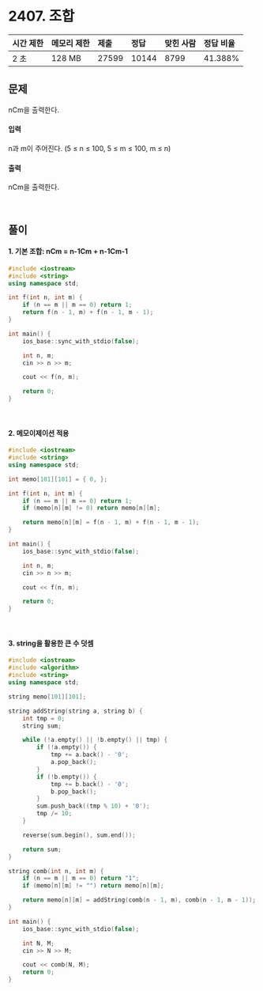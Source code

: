 # 2407. 조합

| 시간 제한 | 메모리 제한 | 제출  | 정답  | 맞힌 사람 | 정답 비율 |
| :-------- | :---------- | :---- | :---- | :-------- | :-------- |
| 2 초      | 128 MB      | 27599 | 10144 | 8799      | 41.388%   |

## 문제

nCm을 출력한다.

#### 입력

n과 m이 주어진다. (5 ≤ n ≤ 100, 5 ≤ m ≤ 100, m ≤ n)

#### 출력

nCm을 출력한다.

<br/>

## 풀이

#### 1. 기본 조합: nCm = n-1Cm + n-1Cm-1

```c++
#include <iostream>
#include <string>
using namespace std;

int f(int n, int m) {
	if (n == m || m == 0) return 1;
	return f(n - 1, m) + f(n - 1, m - 1);
}

int main() {
	ios_base::sync_with_stdio(false);

	int n, m;
	cin >> n >> m;

	cout << f(n, m);

	return 0;
}
```

<br/>

#### 2. 메모이제이션 적용

```c++
#include <iostream>
#include <string>
using namespace std;

int memo[101][101] = { 0, };

int f(int n, int m) {
	if (n == m || m == 0) return 1;
	if (memo[n][m] != 0) return memo[n][m];

	return memo[n][m] = f(n - 1, m) + f(n - 1, m - 1);
}

int main() {
	ios_base::sync_with_stdio(false);

	int n, m;
	cin >> n >> m;

	cout << f(n, m);

	return 0;
}
```

<br/>

#### 3. string을 활용한 큰 수 덧셈

```c++
#include <iostream>
#include <algorithm>
#include <string>
using namespace std;

string memo[101][101];

string addString(string a, string b) {
	int tmp = 0;
	string sum;

	while (!a.empty() || !b.empty() || tmp) {
		if (!a.empty()) {
			tmp += a.back() - '0';
			a.pop_back();
		}
		if (!b.empty()) {
			tmp += b.back() - '0';
			b.pop_back();
		}
		sum.push_back((tmp % 10) + '0');
		tmp /= 10;
	}

	reverse(sum.begin(), sum.end());

	return sum;
}

string comb(int n, int m) {
	if (n == m || m == 0) return "1";
	if (memo[n][m] != "") return memo[n][m];

	return memo[n][m] = addString(comb(n - 1, m), comb(n - 1, m - 1));
}

int main() {
	ios_base::sync_with_stdio(false);

	int N, M;
	cin >> N >> M;

	cout << comb(N, M);
	return 0;
}
```
